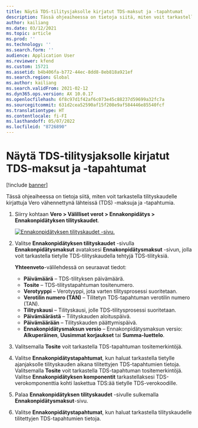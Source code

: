 ```yaml
---
title: Näytä TDS-tilitysjaksolle kirjatut TDS-maksut ja -tapahtumat
description: Tässä ohjeaiheessa on tietoja siitä, miten voit tarkastella tilityskaudelle kirjattuja Vero vähennettynä lähteissä (TDS) -maksuja ja -tapahtumia.
author: kailiang
ms.date: 03/12/2021
ms.topic: article
ms.prod: ''
ms.technology: ''
ms.search.form: ''
audience: Application User
ms.reviewer: kfend
ms.custom: 15721
ms.assetid: b4b406fa-b772-44ec-8dd8-8eb818a921ef
ms.search.region: Global
ms.author: kailiang
ms.search.validFrom: 2021-02-12
ms.dyn365.ops.version: AX 10.0.17
ms.openlocfilehash: 6f8c97d1f42af6c073e45c88237d59699a32fc7a
ms.sourcegitcommit: 631d2cea52590af15f208e9af584446e85540fcf
ms.translationtype: HT
ms.contentlocale: fi-FI
ms.lasthandoff: 05/07/2022
ms.locfileid: "8726890"
---
```

# <a name="view-posted-tds-payments-and-transactions-for-a-tds-settlement-period"></a>Näytä TDS-tilitysjaksolle kirjatut TDS-maksut ja -tapahtumat

[!include [banner](../includes/banner.md)]

Tässä ohjeaiheessa on tietoja siitä, miten voit tarkastella tilityskaudelle kirjattuja Vero vähennettynä lähteissä (TDS) -maksuja ja -tapahtumia.

1. Siirry kohtaan **Vero \> Välilliset verot \> Ennakonpidätys \> Ennakonpidätyksen tilityskaudet**.

    [![Ennakonpidätyksen tilityskaudet -sivu.](./media/apac-ind-TDS-50.png)](./media/apac-ind-TDS-50.png)

2. Valitse **Ennakonpidätyksen tilityskaudet** -sivulla **Ennakonpidätysmaksut** avataksesi **Ennakonpidätysmaksut** -sivun, jolla voit tarkastella tietylle TDS-tilityskaudella tehtyjä TDS-tilityksiä.

    **Yhteenveto**-välilehdessä on seuraavat tiedot:

    - **Päivämäärä** – TDS-tilityksen päivämäärä.
    - **Tosite** – TDS-tilitystapahtuman tositenumero.
    - **Verotyyppi** – Verotyyppi, jota varten tilitysprosessi suoritetaan.
    - **Verotilin numero (TAN)** – Tilitetyn TDS-tapahtuman verotilin numero (TAN).
    - **Tilityskausi** – Tilityskausi, jolle TDS-tilitysprosessi suoritetaan.
    - **Päivämäärästä** – Tilityskauden aloituspäivä.
    - **Päivämäärään** – Tilityskauden päättymispäivä.
    - **Ennakonpidätysmaksun versio** – Ennakonpidätysmaksun versio: **Alkuperäinen**, **Uusimmat korjaukset** tai **Summa-luettelo**.

5. Valitsemalla **Tosite** voit tarkastella TDS-tapahtuman tositemerkintöjä.
6. Valitse **Ennakonpidätystapahtumat**, kun haluat tarkastella tietylle ajanjaksolle tilityskauden aikana tilitettyjen TDS-tapahtumien tietoja. Valitsemalla **Tosite** voit tarkastella TDS-tapahtuman tositemerkintöjä. Valitse **Ennakonpidätyksen komponentit** tarkastellaksesi TDS-verokomponenttia kohti laskettua TDS:ää tietylle TDS-verokoodille.
7. Palaa **Ennakonpidätyksen tilityskaudet** -sivulle sulkemalla **Ennakonpidätysmaksut**-sivu.
8. Valitse **Ennakonpidätystapahtumat**, kun haluat tarkastella tilityskaudelle tilitettyjen TDS-tapahtumien tietoja.
